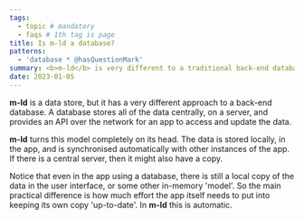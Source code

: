 ```yaml
---
tags:
  - topic # mandatory
  - faqs # 1th tag is page
title: Is m-ld a database?
patterns:
  - 'database * @hasQuestionMark'
summary: <b>m-ld</b> is very different to a traditional back-end database.
date: 2023-01-05
---
```

**m-ld** is a data store, but it has a very different approach to a back-end
database. A database stores all of the data centrally, on a server, and provides
an API over the network for an app to access and update the data.

**m-ld** turns this model completely on its head. The data is stored locally, in
the app, and is synchronised automatically with other instances of the app. If
there is a central server, then it might also have a copy.

Notice that even in the app using a database, there is still a local copy of the
data in the user interface, or some other in-memory 'model'. So the main
practical difference is how much effort the app itself needs to put into keeping
its own copy 'up-to-date'. In **m-ld** this is automatic.